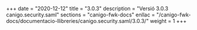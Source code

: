 +++
date        = "2020-12-12"
title       = "3.0.3"
description = "Versió 3.0.3 canigo.security.saml"
sections    = "canigo-fwk-docs"
enllac		= "/canigo-fwk-docs/documentacio-llibreries/canigo.security.saml/3.0.3/"
weight		= 1
+++
